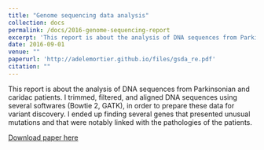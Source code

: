```yaml
---
title: "Genome sequencing data analysis"
collection: docs
permalink: /docs/2016-genome-sequencing-report
excerpt: 'This report is about the analysis of DNA sequences from Parkinsonian and caridac patients. I trimmed, filtered, and aligned DNA sequences using several softwares (Bowtie 2, GATK), in order to prepare these data for variant discovery. I ended up finding several genes that presented unusual mutations and that were notably linked with the pathologies of the patients.'
date: 2016-09-01
venue: ""
paperurl: 'http://adelemortier.github.io/files/gsda_re.pdf'
citation: ""
---
```

This report is about the analysis of DNA sequences from Parkinsonian and caridac patients. I trimmed, filtered, and aligned DNA sequences using several softwares (Bowtie 2, GATK), in order to prepare these data for variant discovery. I ended up finding several genes that presented unusual mutations and that were notably linked with the pathologies of the patients.

[Download paper here](http://adelemortier.github.io/files/gsda_re.pdf)

